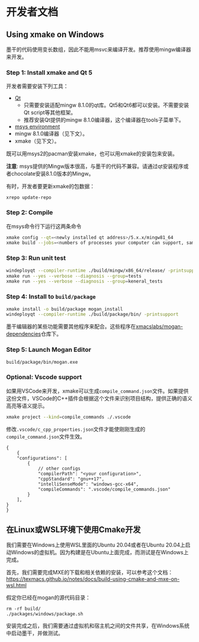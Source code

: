 # 开发者文档
## Using xmake on Windows
墨干的代码使用变长数组，因此不能用msvc来编译开发。推荐使用mingw编译器来开发。

### Step 1: Install xmake and Qt 5
开发者需要安装下列工具：

* [Qt](https://www.qt.io/download)
    * 只需要安装适配mingw 8.1.0的qt库。Qt5和Qt6都可以安装。不需要安装Qt script等其他框架。
    * 推荐安装Qt提供的mingw 8.1.0编译器，这个编译器在tools子菜单下。
* [msys environment](https://github.com/msys2/msys2-installer/releases)
* mingw 8.1.0编译器（见下文）。
* xmake（见下文）。

既可以用msys2的pacman安装xmake，也可以用xmake的安装包来安装。

**注意**: msys提供的Mingw版本很高，与墨干的代码不兼容。请通过qt安装程序或者chocolate安装8.1.0版本的Mingw。

有时，开发者要更新xmake的包数据：
``` pwsh
xrepo update-repo
```

### Step 2: Compile
在msys命令行下运行这两条命令
``` bash
xmake config --qt=<newly installed qt address>/5.x.x/mingw81_64
xmake build --jobs=<numbers of processes your computer can support, same as make>
```

### Step 3: Run unit test
``` bash
windeployqt --compiler-runtime ./build/mingw/x86_64/release/ -printsupport
xmake run --yes --verbose --diagnosis --group=tests
xmake run --yes --verbose --diagnosis --group=keneral_tests
```

### Step 4: Install to `build/package`
``` bash
xmake install -o build/package mogan_install
windeployqt --compiler-runtime ./build/package/bin/ -printsupport
```

墨干编辑器的某些功能需要其他程序来配合。这些程序在[xmacslabs/mogan-dependencies](https://github.com/XmacsLabs/mogan-dependencies)仓库下。

### Step 5: Launch Mogan Editor
``` bash
build/package/bin/mogan.exe
```

### Optional: Vscode support
如果用VSCode来开发，xmake可以生成`compile_command.json`文件。如果提供这份文件，VSCode的C++插件会根据这个文件来识别项目结构，提供正确的语义高亮等语义提示。
```bash
xmake project --kind=compile_commands ./.vscode
```

修改`.vscode/c_cpp_properties.json`文件才能使刚刚生成的`compile_command.json`文件生效。
```jsonc
{
    {
    "configurations": [
        {
            // other configs
            "compilerPath": "<your configuration>",
            "cppStandard": "gnu++17",
            "intelliSenseMode": "windows-gcc-x64",
            "compileCommands": ".vscode/compile_commands.json"
        }
    ],
}
}
```

##  在Linux或WSL环境下使用Cmake开发
我们需要在Windows上使用WSL里面的Ubuntu 20.04或者在Ubuntu 20.04上启动Windows的虚拟机。因为构建是在Ubuntu上面完成，而测试是在Windows上完成。

首先，我们需要完成MXE的下载和相关依赖的安装，可以参考这个文档：
https://texmacs.github.io/notes/docs/build-using-cmake-and-mxe-on-wsl.html

假定你已经在mogan的源代码目录：
```
rm -rf build/
./packages/windows/package.sh
```
安装完成之后，我们需要通过虚拟机和宿主机之间的文件共享，在Windows系统中启动墨干，并做测试。
